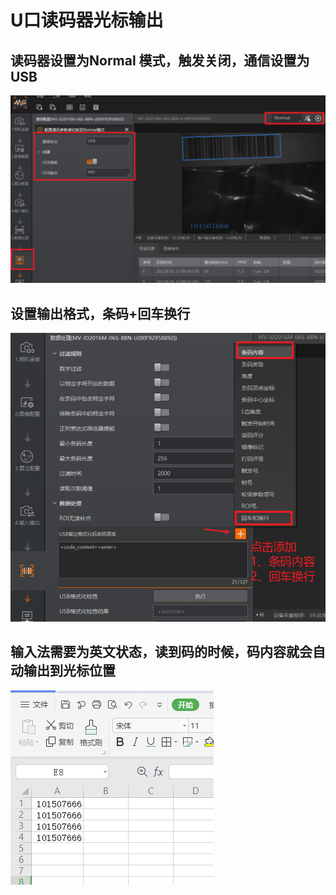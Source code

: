 # U口读码器光标输出

## 读码器设置为Normal 模式，触发关闭，通信设置为USB

![](<.gitbook/assets/image (19).png>)

## 设置输出格式，条码+回车换行

![](<.gitbook/assets/image (20).png>)

## 输入法需要为英文状态，读到码的时候，码内容就会自动输出到光标位置

![](<.gitbook/assets/image (21).png>)
